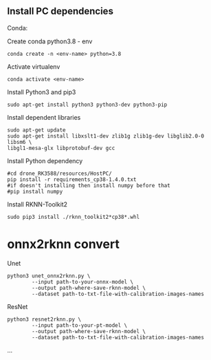 ## Install PC dependencies
Conda:

Create conda python3.8 - env
```
conda create -n <env-name> python=3.8
```
Activate virtualenv
```
conda activate <env-name>
```
Install Python3 and pip3
```
sudo apt-get install python3 python3-dev python3-pip
```
Install dependent libraries
```
sudo apt-get update
sudo apt-get install libxslt1-dev zlib1g zlib1g-dev libglib2.0-0 libsm6 \
libgl1-mesa-glx libprotobuf-dev gcc
```
Install Python dependency
```
#cd drone_RK3588/resources/HostPC/
pip install -r requirements_cp38-1.4.0.txt
#if doesn't installing then install numpy before that
#pip install numpy
```

Install RKNN-Toolkit2
```
sudo pip3 install ./rknn_toolkit2*cp38*.whl
```

# onnx2rknn convert
Unet
```
python3 unet_onnx2rknn.py \
        --input path-to-your-onnx-model \
        --output path-where-save-rknn-model \
        --dataset path-to-txt-file-with-calibration-images-names
```
ResNet
```
python3 resnet2rknn.py \
        --input path-to-your-pt-model \
        --output path-where-save-rknn-model \
        --dataset path-to-txt-file-with-calibration-images-names
```
...